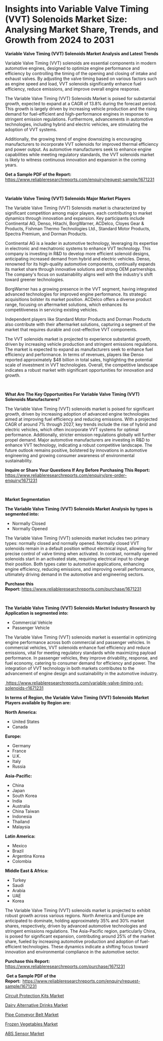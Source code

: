 <p><h1>Insights into Variable Valve Timing (VVT) Solenoids Market Size: Analysing Market Share, Trends, and Growth from 2024 to 2031</h1></p><p><strong>Variable Valve Timing (VVT) Solenoids Market Analysis and Latest Trends</strong></p>
<p><p>Variable Valve Timing (VVT) solenoids are essential components in modern automotive engines, designed to optimize engine performance and efficiency by controlling the timing of the opening and closing of intake and exhaust valves. By adjusting the valve timing based on various factors such as engine speed and load, VVT solenoids significantly enhance fuel efficiency, reduce emissions, and improve overall engine response.</p><p>The Variable Valve Timing (VVT) Solenoids Market is poised for substantial growth, expected to expand at a CAGR of 13.8% during the forecast period. This growth is largely driven by increasing vehicle production and the rising demand for fuel-efficient and high-performance engines in response to stringent emission regulations. Furthermore, advancements in automotive technologies, including hybrid and electric vehicles, are stimulating the adoption of VVT systems. </p><p>Additionally, the growing trend of engine downsizing is encouraging manufacturers to incorporate VVT solenoids for improved thermal efficiency and power output. As automotive manufacturers seek to enhance engine capabilities while meeting regulatory standards, the VVT solenoids market is likely to witness continuous innovation and expansion in the coming years.</p></p>
<p><strong>Get a Sample PDF of the Report:&nbsp;</strong> <a href="https://www.reliableresearchreports.com/enquiry/request-sample/1671231?utm_campaign=38&utm_medium=2&utm_source=Github&utm_content=ia&utm_term=10102024&utm_id=variable-valve-timing-vvt-solenoids">https://www.reliableresearchreports.com/enquiry/request-sample/1671231</a></p>
<p>&nbsp;</p>
<p><strong>Variable Valve Timing (VVT) Solenoids Major Market Players</strong></p>
<p><p>The Variable Valve Timing (VVT) Solenoids market is characterized by significant competition among major players, each contributing to market dynamics through innovation and expansion. Key participants include Continental AG, Denso, Hitachi, BorgWarner, ACDelco, Cloyes Gear & Products, Fishman Thermo Technologies Ltd., Standard Motor Products, Spectra Premium, and Dorman Products.</p><p>Continental AG is a leader in automotive technology, leveraging its expertise in electronic and mechatronic systems to enhance VVT technology. This company is investing in R&D to develop more efficient solenoid designs, anticipating increased demand from hybrid and electric vehicles. Denso, renowned for its high-quality automotive components, continually expands its market share through innovative solutions and strong OEM partnerships. The company's focus on sustainability aligns well with the industry's shift toward greener technologies.</p><p>BorgWarner has a growing presence in the VVT segment, having integrated advanced technologies for improved engine performance. Its strategic acquisitions bolster its market position. ACDelco offers a diverse product range, focusing on aftermarket solutions, which enhances its competitiveness in servicing existing vehicles.</p><p>Independent players like Standard Motor Products and Dorman Products also contribute with their aftermarket solutions, capturing a segment of the market that requires durable and cost-effective VVT components.</p><p>The VVT solenoids market is projected to experience substantial growth, driven by increasing vehicle production and stringent emissions regulations. The market is expected to expand as manufacturers seek to enhance fuel efficiency and performance. In terms of revenues, players like Denso reported approximately $48 billion in total sales, highlighting the potential scale of investment in VVT technologies. Overall, the competitive landscape indicates a robust market with significant opportunities for innovation and growth.</p></p>
<p>&nbsp;</p>
<p><strong>What Are The Key Opportunities For Variable Valve Timing (VVT) Solenoids Manufacturers?</strong></p>
<p><p>The Variable Valve Timing (VVT) solenoids market is poised for significant growth, driven by increasing adoption of advanced engine technologies aimed at improving fuel efficiency and reducing emissions. With a projected CAGR of around 7% through 2027, key trends include the rise of hybrid and electric vehicles, which often incorporate VVT systems for optimal performance. Additionally, stricter emission regulations globally will further propel demand. Major automotive manufacturers are investing in R&D to enhance VVT technology, indicating a robust competitive landscape. The future outlook remains positive, bolstered by innovations in automotive engineering and growing consumer awareness of environmental sustainability.</p></p>
<p><strong>Inquire or Share Your Questions If Any Before Purchasing This Report:</strong> <a href="https://www.reliableresearchreports.com/enquiry/pre-order-enquiry/1671231?utm_campaign=38&utm_medium=2&utm_source=Github&utm_content=ia&utm_term=10102024&utm_id=variable-valve-timing-vvt-solenoids">https://www.reliableresearchreports.com/enquiry/pre-order-enquiry/1671231</a></p>
<p>&nbsp;</p>
<p><strong>Market Segmentation</strong></p>
<p><strong>The Variable Valve Timing (VVT) Solenoids Market Analysis by types is segmented into:</strong></p>
<p><ul><li>Normally Closed</li><li>Normally Opened</li></ul></p>
<p><p>The Variable Valve Timing (VVT) solenoids market includes two primary types: normally closed and normally opened. Normally closed VVT solenoids remain in a default position without electrical input, allowing for precise control of valve timing when activated. In contrast, normally opened solenoids start in an activated state, requiring electrical input to change their position. Both types cater to automotive applications, enhancing engine efficiency, reducing emissions, and improving overall performance, ultimately driving demand in the automotive and engineering sectors.</p></p>
<p><strong>Purchase this Report:&nbsp;</strong><a href="https://www.reliableresearchreports.com/purchase/1671231?utm_campaign=38&utm_medium=2&utm_source=Github&utm_content=ia&utm_term=10102024&utm_id=variable-valve-timing-vvt-solenoids">https://www.reliableresearchreports.com/purchase/1671231</a></p>
<p>&nbsp;</p>
<p><strong>The Variable Valve Timing (VVT) Solenoids Market Industry Research by Application is segmented into:</strong></p>
<p><ul><li>Commercial Vehicle</li><li>Passenger Vehicle</li></ul></p>
<p><p>The Variable Valve Timing (VVT) solenoids market is essential in optimizing engine performance across both commercial and passenger vehicles. In commercial vehicles, VVT solenoids enhance fuel efficiency and reduce emissions, vital for meeting regulatory standards while maximizing payload performance. In passenger vehicles, they improve drivability, response, and fuel economy, catering to consumer demand for efficiency and power. The integration of VVT technology in both markets contributes to the advancement of engine design and sustainability in the automotive industry.</p></p>
<p><a href="https://www.reliableresearchreports.com/variable-valve-timing-vvt-solenoids-r1671231?utm_campaign=38&utm_medium=2&utm_source=Github&utm_content=ia&utm_term=10102024&utm_id=variable-valve-timing-vvt-solenoids">&nbsp;https://www.reliableresearchreports.com/variable-valve-timing-vvt-solenoids-r1671231</a></p>
<p><strong>In terms of Region, the Variable Valve Timing (VVT) Solenoids Market Players available by Region are:</strong></p>
<p>
    <p> <strong> North America: </strong>
        <ul>
            <li>United States</li>
            <li>Canada</li>
        </ul>
        </p> 
    <p> <strong> Europe: </strong>
        <ul>
            <li>Germany</li>
            <li>France</li>
            <li>U.K.</li>
            <li>Italy</li>
            <li>Russia</li>
        </ul>
        </p> 
    <p> <strong> Asia-Pacific: </strong>
        <ul>
            <li>China</li>
            <li>Japan</li>
            <li>South Korea</li>
            <li>India</li>
            <li>Australia</li>
            <li>China Taiwan</li>
            <li>Indonesia</li>
            <li>Thailand</li>
            <li>Malaysia</li>
        </ul>
        </p> 
    <p> <strong> Latin America: </strong>
        <ul>
            <li>Mexico</li>
            <li>Brazil</li>
            <li>Argentina Korea</li>
            <li>Colombia</li>
        </ul>
        </p> 
    <p> <strong> Middle East & Africa: </strong>
        <ul>
            <li>Turkey</li>
            <li>Saudi</li>
            <li>Arabia</li>
            <li>UAE</li>
            <li>Korea</li>
        </ul>
    </p>
    </p>
<p><p>The Variable Valve Timing (VVT) solenoids market is projected to exhibit robust growth across various regions. North America and Europe are anticipated to dominate, holding approximately 35% and 30% market shares, respectively, driven by advanced automotive technologies and stringent emissions regulations. The Asia-Pacific region, particularly China, is poised for significant expansion, contributing around 25% of the market share, fueled by increasing automotive production and adoption of fuel-efficient technologies. These dynamics indicate a shifting focus toward innovation and environmental compliance in the automotive sector.</p></p>
<p><strong>Purchase this Report: </strong><a href="https://www.reliableresearchreports.com/purchase/1671231?utm_campaign=38&utm_medium=2&utm_source=Github&utm_content=ia&utm_term=10102024&utm_id=variable-valve-timing-vvt-solenoids">https://www.reliableresearchreports.com/purchase/1671231</a></p>
<p>&nbsp;<strong>Get a Sample PDF of the Report:&nbsp;&nbsp;</strong><a href="https://www.reliableresearchreports.com/enquiry/request-sample/1671231?utm_campaign=38&utm_medium=2&utm_source=Github&utm_content=ia&utm_term=10102024&utm_id=variable-valve-timing-vvt-solenoids">https://www.reliableresearchreports.com/enquiry/request-sample/1671231</a></p>
<p><strong></strong></p>
<p><p><a href="https://www.linkedin.com/pulse/circuit-protection-kits-industry-sector-new-technologies-market-y7ntc?utm_campaign=38&utm_medium=2&utm_source=Github&utm_content=ia&utm_term=10102024&utm_id=variable-valve-timing-vvt-solenoids">Circuit Protection Kits Market</a></p><p><a href="https://issuu.com/reportprime-2/docs/dairy-alternative-drinks-market-siz_666551582093f2?utm_campaign=38&utm_medium=2&utm_source=Github&utm_content=ia&utm_term=10102024&utm_id=variable-valve-timing-vvt-solenoids">Dairy Alternative Drinks Market</a></p><p><a href="https://github.com/tacitam515l/Market-Research-Report-List-1/blob/main/pipe-conveyor-belt-market.md?utm_campaign=38&utm_medium=2&utm_source=Github&utm_content=ia&utm_term=10102024&utm_id=variable-valve-timing-vvt-solenoids">Pipe Conveyor Belt Market</a></p><p><a href="https://issuu.com/reportprime-2/docs/frozen-vegetables-market-size-2030._daa915d881b74c?utm_campaign=38&utm_medium=2&utm_source=Github&utm_content=ia&utm_term=10102024&utm_id=variable-valve-timing-vvt-solenoids">Frozen Vegetables Market</a></p><p><a href="https://github.com/JamesCox407/Market-Research-Report-List-1/blob/main/abs-sensor-market.md?utm_campaign=38&utm_medium=2&utm_source=Github&utm_content=ia&utm_term=10102024&utm_id=variable-valve-timing-vvt-solenoids">ABS Sensor Market</a></p></p>